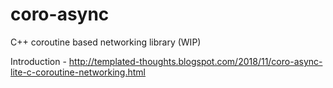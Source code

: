 # coro-async
C++ coroutine based networking library (WIP)

Introduction - http://templated-thoughts.blogspot.com/2018/11/coro-async-lite-c-coroutine-networking.html
